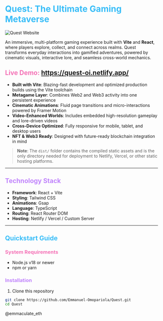# <span style="color: #38bdf8">Quest: The Ultimate Gaming Metaverse</span>
![Quest Website](https://res.cloudinary.com/dzasac85m/image/upload/v1753902944/Screenshot_2025-07-30_201459_n9v5py.jpg)

An immersive, multi-platform gaming experience built with **Vite** and **React**, where players explore, collect, and connect across realms. Quest transforms everyday interactions into gamified adventures, powered by cinematic visuals, interactive lore, and seamless cross-world mechanics.

## <span style="color: #f472b6"> Live Demo: https://quest-oi.netlify.app/</span>

- **Built with Vite**: Blazing-fast development and optimized production builds using the Vite toolchain
- **Metagame Layer**: Combines Web2 and Web3 activity into one persistent experience
- **Cinematic Animations**: Fluid page transitions and micro-interactions powered by Framer Motion
- **Video-Enhanced Worlds**: Includes embedded high-resolution gameplay and lore-driven videos
- **Cross-Device Optimized**: Fully responsive for mobile, tablet, and desktop users
- **NFT & Web3 Ready**: Designed with future-ready blockchain integration in mind

> **Note**: The `dist/` folder contains the compiled static assets and is the only directory needed for deployment to Netlify, Vercel, or other static hosting platforms.

---

## <span style="color: #c084fc">Technology Stack</span>

- **Framework**: React + Vite
- **Styling**: Tailwind CSS
- **Animations**: Gsap
- **Language**: TypeScript
- **Routing**: React Router DOM
- **Hosting**: Netlify / Vercel / Custom Server

---

## <span style="color: #38bdf8">Quickstart Guide</span>

### <span style="color: #f472b6">System Requirements</span>

- Node.js v18 or newer
- npm or yarn

### <span style="color: #c084fc">Installation</span>

1. Clone this repository
```bash
git clone https://github.com/Emmanuel-Omopariola/Quest.git
cd Quest
````
@emmaculate_eth
